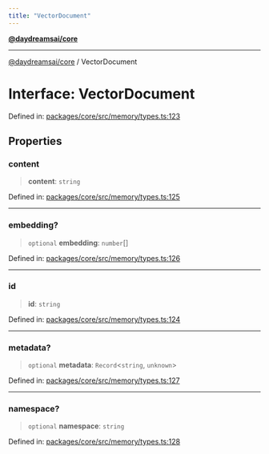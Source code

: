 ```yaml
---
title: "VectorDocument"
---
```


[**@daydreamsai/core**](./api-reference.md)

***

[@daydreamsai/core](./api-reference.md) / VectorDocument

# Interface: VectorDocument

Defined in: [packages/core/src/memory/types.ts:123](https://github.com/dojoengine/daydreams/blob/612e9304717c546d301f9cac8c204de734cac957/packages/core/src/memory/types.ts#L123)

## Properties

### content

> **content**: `string`

Defined in: [packages/core/src/memory/types.ts:125](https://github.com/dojoengine/daydreams/blob/612e9304717c546d301f9cac8c204de734cac957/packages/core/src/memory/types.ts#L125)

***

### embedding?

> `optional` **embedding**: `number`[]

Defined in: [packages/core/src/memory/types.ts:126](https://github.com/dojoengine/daydreams/blob/612e9304717c546d301f9cac8c204de734cac957/packages/core/src/memory/types.ts#L126)

***

### id

> **id**: `string`

Defined in: [packages/core/src/memory/types.ts:124](https://github.com/dojoengine/daydreams/blob/612e9304717c546d301f9cac8c204de734cac957/packages/core/src/memory/types.ts#L124)

***

### metadata?

> `optional` **metadata**: `Record`\<`string`, `unknown`\>

Defined in: [packages/core/src/memory/types.ts:127](https://github.com/dojoengine/daydreams/blob/612e9304717c546d301f9cac8c204de734cac957/packages/core/src/memory/types.ts#L127)

***

### namespace?

> `optional` **namespace**: `string`

Defined in: [packages/core/src/memory/types.ts:128](https://github.com/dojoengine/daydreams/blob/612e9304717c546d301f9cac8c204de734cac957/packages/core/src/memory/types.ts#L128)
